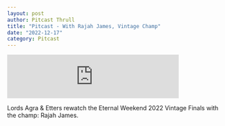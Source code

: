 ```yaml
---
layout: post
author: Pitcast Thrull
title: "Pitcast - With Rajah James, Vintage Champ"
date: "2022-12-17"
category: Pitcast
---
```


<iframe src="https://anchor.fm/pitcast/embed/episodes/With-Rajah-James--Vintage-Champ-e1sdi9n/a-a92i6nh" height="102px" width="400px" frameborder="0" scrolling="no"></iframe>

Lords Agra & Etters rewatch the Eternal Weekend 2022 Vintage Finals with the champ: Rajah James.